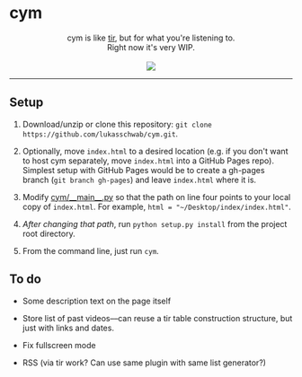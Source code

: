 # cym
<p align="center">
cym is like <a href="https://github.com/lukasschwab/tir">tir</a>, but for what you're listening to.<br>
Right now it's very WIP.<br><br>
<img src="http://lukasschwab.github.io/img/cym.gif">
</p>

***

## Setup

1. Download/unzip or clone this repository: `git clone https://github.com/lukasschwab/cym.git`.

2. Optionally, move `index.html` to a desired location (e.g. if you don't want to host cym separately, move `index.html` into a GitHub Pages repo). Simplest setup with GitHub Pages would be to create a gh-pages branch (`git branch gh-pages`) and leave `index.html` where it is.

3. Modify [cym/\_\_main\_\_.py](https://github.com/lukasschwab/cym/blob/master/cym/__main__.py) so that the path on line four points to your local copy of `index.html`. For example, `html = "~/Desktop/index/index.html"`.

4. *After changing that path*, run `python setup.py install` from the project root directory.

5. From the command line, just run `cym`.

## To do

+ Some description text on the page itself

+ Store list of past videos––can reuse a tir table construction structure, but just with links and dates.

+ Fix fullscreen mode

+ RSS (via tir work? Can use same plugin with same list generator?)